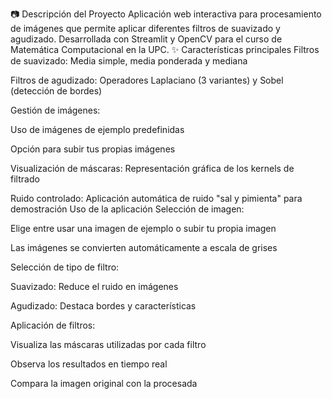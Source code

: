 📷 Descripción del Proyecto
Aplicación web interactiva para procesamiento de imágenes que permite aplicar diferentes filtros de suavizado y agudizado. Desarrollada con Streamlit y OpenCV para el curso de Matemática Computacional en la UPC.
✨ Características principales
Filtros de suavizado: Media simple, media ponderada y mediana

Filtros de agudizado: Operadores Laplaciano (3 variantes) y Sobel (detección de bordes)

Gestión de imágenes:

Uso de imágenes de ejemplo predefinidas

Opción para subir tus propias imágenes

Visualización de máscaras: Representación gráfica de los kernels de filtrado

Ruido controlado: Aplicación automática de ruido "sal y pimienta" para demostración
Uso de la aplicación
Selección de imagen:

Elige entre usar una imagen de ejemplo o subir tu propia imagen

Las imágenes se convierten automáticamente a escala de grises

Selección de tipo de filtro:

Suavizado: Reduce el ruido en imágenes

Agudizado: Destaca bordes y características

Aplicación de filtros:

Visualiza las máscaras utilizadas por cada filtro

Observa los resultados en tiempo real

Compara la imagen original con la procesada
